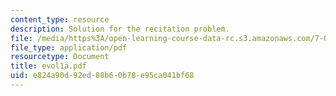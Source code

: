 ```yaml
---
content_type: resource
description: Solution for the recitation problem.
file: /media/https%3A/open-learning-course-data-rc.s3.amazonaws.com/7-012-introduction-to-biology-fall-2004/e824a90d92ed88b60b78e95ca041bf68_evol1a.pdf
file_type: application/pdf
resourcetype: Document
title: evol1a.pdf
uid: e824a90d-92ed-88b6-0b78-e95ca041bf68
---
```

